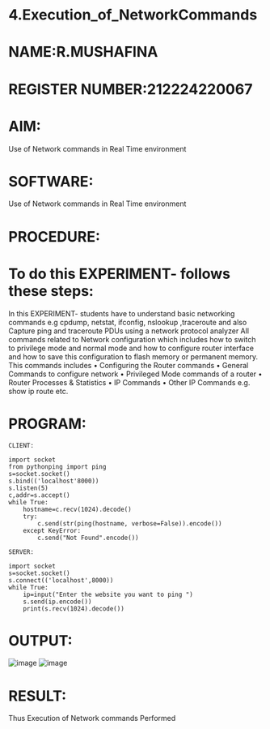 # 4.Execution_of_NetworkCommands
# NAME:R.MUSHAFINA
# REGISTER NUMBER:212224220067
# AIM:
Use of Network commands in Real Time environment
# SOFTWARE:
Use of Network commands in Real Time environment
# PROCEDURE: 
# To do this EXPERIMENT- follows these steps:
In this EXPERIMENT- students have to understand basic networking commands e.g cpdump, netstat, ifconfig, nslookup ,traceroute and also Capture ping and traceroute PDUs using a network protocol analyzer
All commands related to Network configuration which includes how to switch to privilege mode
and normal mode and how to configure router interface and how to save this configuration to
flash memory or permanent memory.
This commands includes
• Configuring the Router commands
• General Commands to configure network
• Privileged Mode commands of a router
• Router Processes & Statistics
• IP Commands
• Other IP Commands e.g. show ip route etc.

# PROGRAM:
```
CLIENT: 
 
import socket 
from pythonping import ping 
s=socket.socket() 
s.bind(('localhost'8000)) 
s.listen(5) 
c,addr=s.accept() 
while True: 
    hostname=c.recv(1024).decode() 
    try: 
        c.send(str(ping(hostname, verbose=False)).encode()) 
    except KeyError: 
        c.send("Not Found".encode()) 
 
SERVER: 
 
import socket 
s=socket.socket() 
s.connect(('localhost',8000)) 
while True: 
    ip=input("Enter the website you want to ping ") 
    s.send(ip.encode()) 
    print(s.recv(1024).decode())
```
# OUTPUT:
![image](https://github.com/user-attachments/assets/733d3f0b-da31-4b43-bea0-9d1cd49a4cf6)
![image](https://github.com/user-attachments/assets/67773fcb-f6da-40d7-991c-bdec984db1cb)

# RESULT:
Thus Execution of Network commands Performed

